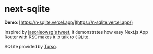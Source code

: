 # next-sqlite

**Demo**: [https://n-sqlite.vercel.app/](https://n-sqlite.vercel.app/)

Inspired by [jasonleowsg's tweet](https://twitter.com/jasonleowsg/status/1801182816740520227), it demonstrates how easy Next.js App Router with RSC makes it to talk to SQLite.

SQLite provided by [Turso](https://docs.turso.tech/sdk/introduction).
